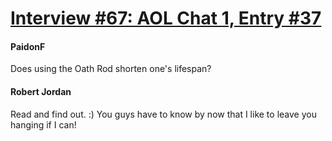 # [Interview #67: AOL Chat 1, Entry #37](https://www.theoryland.com/intvmain.php?i=67#37)

#### PaidonF

Does using the Oath Rod shorten one's lifespan?

#### Robert Jordan

Read and find out. :) You guys have to know by now that I like to leave you hanging if I can!

